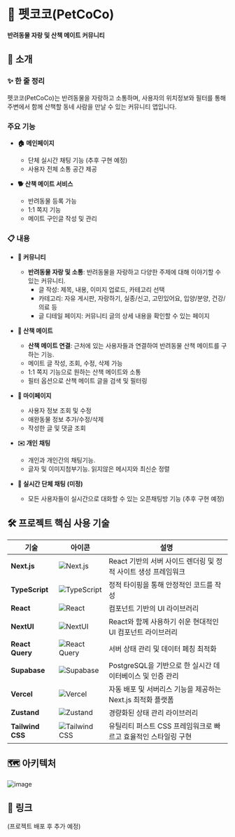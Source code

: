 # 🐾 펫코코(PetCoCo)

**반려동물 자랑 및 산책 메이트 커뮤니티**

## 📖 소개

### ✨ 한 줄 정리
펫코코(PetCoCo)는 반려동물을 자랑하고 소통하며, 사용자의 위치정보와 필터를 통해 주변에서 함께 산책할 동네 사람을 만날 수 있는 커뮤니티 앱입니다.

### 주요 기능

- **🏠 메인페이지**
  - 단체 실시간 채팅 기능 (추후 구현 예정)
  - 사용자 전체 소통 공간 제공

- **🐕 산책 메이트 서비스**
  - 반려동물 등록 가능
  - 1:1 쪽지 기능
  - 메이트 구인글 작성 및 관리


### 📋 내용

- **👥 커뮤니티**
  - **반려동물 자랑 및 소통**: 반려동물을 자랑하고 다양한 주제에 대해 이야기할 수 있는 커뮤니티.
    - 글 작성: 제목, 내용, 이미지 업로드, 카테고리 선택
    - 카테고리: 자유 게시판, 자랑하기, 실종/신고, 고민있어요, 입양/분양, 건강/의료 등
    - 글 디테일 페이지: 커뮤니티 글의 상세 내용을 확인할 수 있는 페이지

- **🚶 산책 메이트**
  - **산책 메이트 연결**: 근처에 있는 사용자들과 연결하여 반려동물 산책 메이트를 구하는 기능.
  - 메이트 글 작성, 조회, 수정, 삭제 가능
  - 1:1 쪽지 기능으로 원하는 산책 메이트와 소통
  - 필터 옵션으로 산책 메이트 글을 검색 및 필터링

- **👤 마이페이지**
  - 사용자 정보 조회 및 수정
  - 애완동물 정보 추가/수정/삭제
  - 작성한 글 및 댓글 조회

- **✉️ 개인 채팅**
  - 개인과 개인간의 채팅기능.
  - 글자 및 이미지첨부기능. 읽지않은 메시지와 최신순 정렬
 
    
- **💬 실시간 단체 채팅 (미정)**
  - 모든 사용자들이 실시간으로 대화할 수 있는 오픈채팅방 기능 (추후 구현 예정)

## 🛠️ 프로젝트 핵심 사용 기술

| 기술 | 아이콘 | 설명 |
| --- | --- | --- |
| **Next.js** | ![Next.js](https://img.shields.io/badge/Next.js-000000?style=for-the-badge&logo=Next.js&logoColor=white) | React 기반의 서버 사이드 렌더링 및 정적 사이트 생성 프레임워크 |
| **TypeScript** | ![TypeScript](https://img.shields.io/badge/TypeScript-3178C6?style=for-the-badge&logo=TypeScript&logoColor=white) | 정적 타이핑을 통해 안정적인 코드를 작성 |
| **React** | ![React](https://img.shields.io/badge/react-%2320232a.svg?style=for-the-badge&logo=react&logoColor=%2361DAFB) | 컴포넌트 기반의 UI 라이브러리 |
| **NextUI** | ![NextUI](https://img.shields.io/badge/NextUI-000000?style=for-the-badge&logo=NextUI&logoColor=white) | React와 함께 사용하기 쉬운 현대적인 UI 컴포넌트 라이브러리 |
| **React Query** | ![React Query](https://img.shields.io/badge/-React%20Query-FF4154?style=for-the-badge&logo=react%20query&logoColor=white) | 서버 상태 관리 및 데이터 페칭 최적화 |
| **Supabase** | ![Supabase](https://img.shields.io/badge/Supabase-3ECF8E?style=for-the-badge&logo=supabase&logoColor=white) | PostgreSQL을 기반으로 한 실시간 데이터베이스 및 인증 관리 |
| **Vercel** | ![Vercel](https://img.shields.io/badge/vercel-%23000000.svg?style=for-the-badge&logo=vercel&logoColor=white) | 자동 배포 및 서버리스 기능을 제공하는 Next.js 최적화 플랫폼 |
| **Zustand** | ![Zustand](https://img.shields.io/badge/Zustand-DC7C26?style=for-the-badge&logo=zustand&logoColor=white) | 경량화된 상태 관리 라이브러리 |
| **Tailwind CSS** | ![Tailwind CSS](https://img.shields.io/badge/Tailwind%20CSS-06B6D4?style=for-the-badge&logo=Tailwind%20CSS&logoColor=white) | 유틸리티 퍼스트 CSS 프레임워크로 빠르고 효율적인 스타일링 구현 |

## 🗺️ 아키텍처
![image](https://github.com/user-attachments/assets/8c277102-bc30-45cd-8923-0b31c44f3823)


## 🔗 링크
(프로젝트 배포 후 추가 예정)

